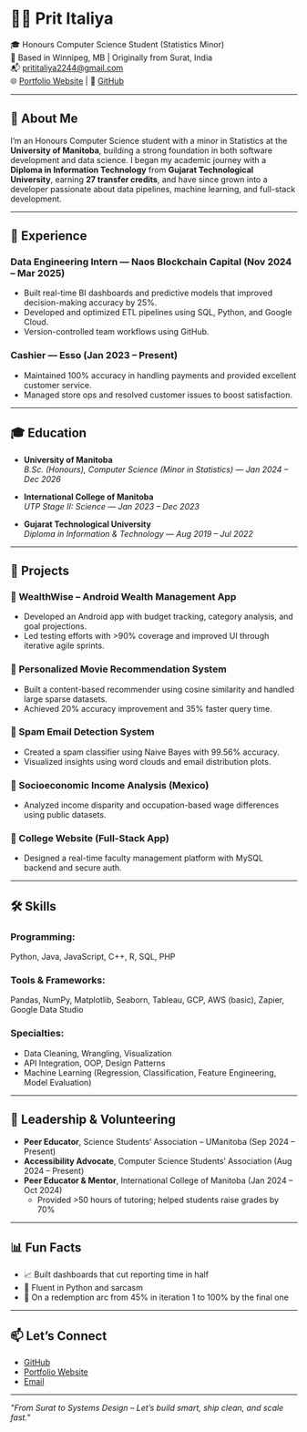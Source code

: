 # 👨‍💻 Prit Italiya

🎓 Honours Computer Science Student (Statistics Minor)  
📍 Based in Winnipeg, MB | Originally from Surat, India  
📬 [prititaliya2244@gmail.com](mailto:prititaliya2244@gmail.com)  
🌐 [Portfolio Website](https://prititaliya.github.io/portfolio/) | 🐙 [GitHub](https://github.com/prititaliya)

---

## 🚀 About Me

I’m an Honours Computer Science student with a minor in Statistics at the **University of Manitoba**, building a strong foundation in both software development and data science. I began my academic journey with a **Diploma in Information Technology** from **Gujarat Technological University**, earning **27 transfer credits**, and have since grown into a developer passionate about data pipelines, machine learning, and full-stack development.

---

## 💼 Experience

### **Data Engineering Intern** — Naos Blockchain Capital (Nov 2024 – Mar 2025)
- Built real-time BI dashboards and predictive models that improved decision-making accuracy by 25%.
- Developed and optimized ETL pipelines using SQL, Python, and Google Cloud.
- Version-controlled team workflows using GitHub.

### **Cashier** — Esso (Jan 2023 – Present)
- Maintained 100% accuracy in handling payments and provided excellent customer service.
- Managed store ops and resolved customer issues to boost satisfaction.

---

## 🎓 Education

- **University of Manitoba**  
  *B.Sc. (Honours), Computer Science (Minor in Statistics)* — *Jan 2024 – Dec 2026*

- **International College of Manitoba**  
  *UTP Stage II: Science* — *Jan 2023 – Dec 2023*

- **Gujarat Technological University**  
  *Diploma in Information & Technology* — *Aug 2019 – Jul 2022*

---

## 🧪 Projects

### 🔹 WealthWise – Android Wealth Management App
- Developed an Android app with budget tracking, category analysis, and goal projections.
- Led testing efforts with >90% coverage and improved UI through iterative agile sprints.

### 🔹 Personalized Movie Recommendation System
- Built a content-based recommender using cosine similarity and handled large sparse datasets.
- Achieved 20% accuracy improvement and 35% faster query time.

### 🔹 Spam Email Detection System
- Created a spam classifier using Naive Bayes with 99.56% accuracy.
- Visualized insights using word clouds and email distribution plots.

### 🔹 Socioeconomic Income Analysis (Mexico)
- Analyzed income disparity and occupation-based wage differences using public datasets.

### 🔹 College Website (Full-Stack App)
- Designed a real-time faculty management platform with MySQL backend and secure auth.

---

## 🛠 Skills

### Programming:
Python, Java, JavaScript, C++, R, SQL, PHP

### Tools & Frameworks:
Pandas, NumPy, Matplotlib, Seaborn, Tableau, GCP, AWS (basic), Zapier, Google Data Studio

### Specialties:
- Data Cleaning, Wrangling, Visualization  
- API Integration, OOP, Design Patterns  
- Machine Learning (Regression, Classification, Feature Engineering, Model Evaluation)

---

## 👥 Leadership & Volunteering

- **Peer Educator**, Science Students’ Association – UManitoba (Sep 2024 – Present)  
- **Accessibility Advocate**, Computer Science Students’ Association (Aug 2024 – Present)  
- **Peer Educator & Mentor**, International College of Manitoba (Jan 2024 – Oct 2024)  
  - Provided >50 hours of tutoring; helped students raise grades by 70%

---

## 📊 Fun Facts

- 📈 Built dashboards that cut reporting time in half  
- 💬 Fluent in Python and sarcasm  
- 👊 On a redemption arc from 45% in iteration 1 to 100% by the final one

---

## 📫 Let’s Connect

- [GitHub](https://github.com/prititaliya)  
- [Portfolio Website](https://prititaliya.github.io/portfolio/)  
- [Email](mailto:prititaliya2244@gmail.com)

---

*"From Surat to Systems Design – Let’s build smart, ship clean, and scale fast."*
